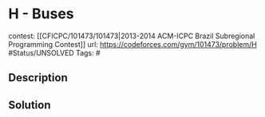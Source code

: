 # H - Buses

contest: [[CFICPC/101473/101473|2013-2014 ACM-ICPC Brazil Subregional Programming Contest]]
url: https://codeforces.com/gym/101473/problem/H
#Status/UNSOLVED
Tags: #

## Description

## Solution

